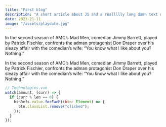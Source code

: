 ```yaml
---
title: "First blog"
description: "A short article about JS and a reallllly long damn text description for some reason"
date: 2023-21-11
image: "/assets/playdate.jpg"
---
```


In the second season of AMC’s Mad Men, comedian Jimmy Barrett, played by Patrick Fischler, confronts the adman protagonist Don Draper over his sleazy affair with the comedian’s wife: “You know what I like about you? Nothing.”

In the second season of AMC’s Mad Men, comedian Jimmy Barrett, played by Patrick Fischler, confronts the adman protagonist Don Draper over his sleazy affair with the comedian’s wife: “You know what I like about you? Nothing.”

```js
// Technologies.vue
watch(amount, (curr) => {
  if (curr % len == 0) {
    btnRefs.value.forEach((btn: Element) => {
      btn.classList.remove("clicked");
    });
  }
});
```
